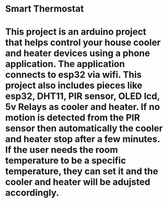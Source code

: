 # Smart Thermostat
# This project is an arduino project that helps control your house cooler and heater devices using a phone application. The application connects to esp32 via wifi. This project also includes pieces like esp32, DHT11, PIR sensor, OLED lcd, 5v Relays as cooler and heater. If no motion is detected from the PIR sensor then automatically the cooler and heater stop after a few minutes. If the user needs the room temperature to be a specific temperature, they can set it and the cooler and heater will be adujsted accordingly.
